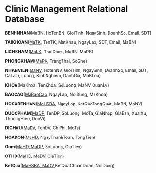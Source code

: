 # Clinic Management Relational Database

**BENHNHAN**(<u>MaBN</u>, HoTenBN, GioiTinh, NgaySinh, DoanhSo, Email, SDT)

**TAIKHOAN**(<u>MaTK</u>, TenTK, MatKhau, NgayLap, SDT, Email, MaBN)

**LICHKHAM**(<u>MaLK</u>, ThoiDiem, MaBN, MaPK)

**PHONGKHAM**(<u>MaPK</u>, TrangThai, SoGhe)

**NHANVIEN**(<u>MaNV</u>, HotenNV, GioiTinh, NgaySinh, DoanhSo, Email, SDT, CaLam, Luong, KinhNghiem, DanhGia, MaKhoa)

**KHOA**(<u>MaKhoa</u>, TenKhoa, SoLuong, MaNV_QuanLy)

**BAOCAO**(<u>MaBaoCao</u>, NgayLap, NoiDung, MaKhoa)

**HOSOBENHAN**(<u>MaHSBA</u>, NgayLap, KetQuaTongQuat, MaBN, MaNV)

**DUOCPHAM**(<u>MaDP</u>, TenDP, SoLuong, MoTa, GiaNhap, GiaBan, XuatXu, ThuongHieu, DonVi)

**DICHVU**(<u>MaDV</u>, TenDV, ChiPhi, MoTa)

**HOADON**(<u>MaHD</u>, NgayThanhToan, TongTien)

**Gom**(<u>MaHD, MaDP</u>, SoLuong, GiaTien)

**CTHD**(<u>MaHD, MaDV</u>, GiaTien)

**KetQua**(<u>MaHSBA, MaDV</u>,KetQuaChuanDoan, NoiDung)
